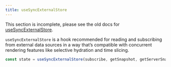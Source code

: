 ```yaml
---
title: useSyncExternalStore
---
```


<Wip>

This section is incomplete, please see the old docs for [useSyncExternalStore](https://reactjs.org/docs/hooks-reference.html#usesyncexternalstore).

</Wip>


<Intro>

`useSyncExternalStore` is a hook recommended for reading and subscribing from external data sources in a way that’s compatible with concurrent rendering features like selective hydration and time slicing.

```js
const state = useSyncExternalStore(subscribe, getSnapshot, getServerSnapshot?);
```

</Intro>
